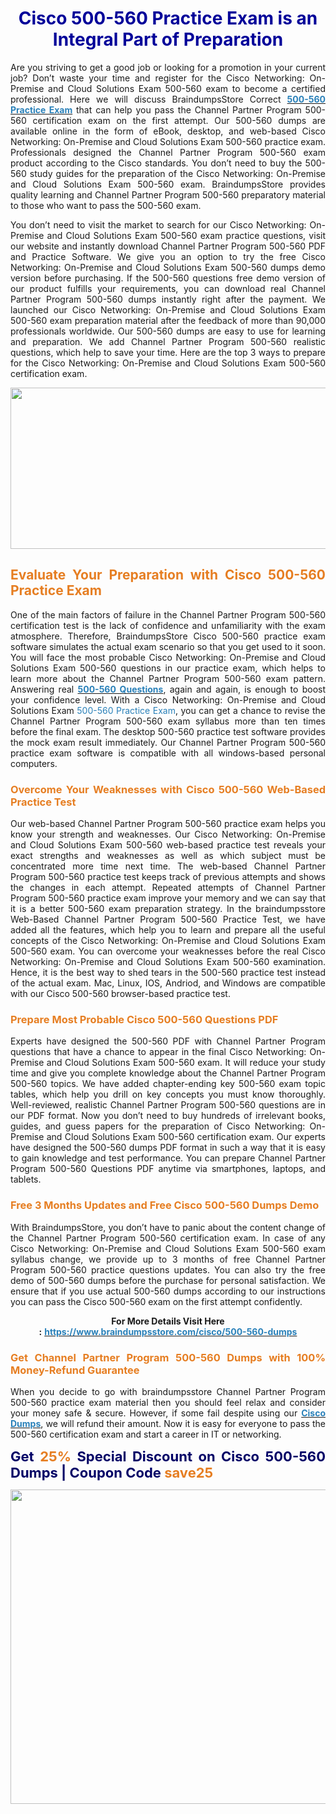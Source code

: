 <h1 style="text-align: center;"><strong><span style="color:#000099;">Cisco 500-560 Practice Exam is an Integral Part of Preparation</span></strong></h1>

<p style="text-align: justify;">Are you striving to get a good job or looking for a promotion in your current job? Don’t waste your time and register for the Cisco Networking: On-Premise and Cloud Solutions Exam 500-560 exam to become a certified professional. Here we will discuss BraindumpsStore Correct <strong><a href="https://www.braindumpsstore.com/cisco/500-560-dumps"><span style="color:#2980b9;">500-560 Practice Exam</span></a></strong> that can help you pass the Channel Partner Program 500-560 certification exam on the first attempt. Our 500-560 dumps are available online in the form of eBook, desktop, and web-based Cisco Networking: On-Premise and Cloud Solutions Exam 500-560 practice exam. Professionals designed the Channel Partner Program 500-560 exam product according to the Cisco standards. You don’t need to buy the 500-560 study guides for the preparation of the Cisco Networking: On-Premise and Cloud Solutions Exam 500-560 exam. BraindumpsStore provides quality learning and Channel Partner Program 500-560 preparatory material to those who want to pass the 500-560 exam.</p>

<p style="text-align: justify;">You don’t need to visit the market to search for our Cisco Networking: On-Premise and Cloud Solutions Exam 500-560 exam practice questions, visit our website and instantly download Channel Partner Program 500-560 PDF and Practice Software. We give you an option to try the free Cisco Networking: On-Premise and Cloud Solutions Exam 500-560 dumps demo version before purchasing. If the 500-560 questions free demo version of our product fulfills your requirements, you can download real Channel Partner Program 500-560 dumps instantly right after the payment. We launched our Cisco Networking: On-Premise and Cloud Solutions Exam 500-560 exam preparation material after the feedback of more than 90,000 professionals worldwide. Our 500-560 dumps are easy to use for learning and preparation. We add Channel Partner Program 500-560 realistic questions, which help to save your time. Here are the top 3 ways to prepare for the Cisco Networking: On-Premise and Cloud Solutions Exam 500-560 certification exam.</p>

<p style="text-align: center;"><a href="https://www.braindumpsstore.com/cisco/500-560-dumps"><img alt="" src="https://i.imgur.com/eahyvNT.jpg" style="width: 700px; height: 258px;" /></a></p>

<h2 style="text-align: justify;"><strong><span style="color:#e67e22;">Evaluate Your Preparation with Cisco 500-560 Practice Exam</span></strong></h2>

<p style="text-align: justify;">One of the main factors of failure in the Channel Partner Program 500-560 certification test is the lack of confidence and unfamiliarity with the exam atmosphere. Therefore, BraindumpsStore Cisco 500-560 practice exam software simulates the actual exam scenario so that you get used to it soon. You will face the most probable Cisco Networking: On-Premise and Cloud Solutions Exam 500-560 questions in our practice exam, which helps to learn more about the Channel Partner Program 500-560 exam pattern. Answering real <strong><a href="https://www.braindumpsstore.com/cisco/500-560-dumps"><span style="color:#2980b9;">500-560 Questions</span></a></strong>, again and again, is enough to boost your confidence level. With a Cisco Networking: On-Premise and Cloud Solutions Exam <span style="color:#2980b9;">500-560 Practice Exam</span>, you can get a chance to revise the Channel Partner Program 500-560 exam syllabus more than ten times before the final exam. The desktop 500-560 practice test software provides the mock exam result immediately. Our Channel Partner Program 500-560 practice exam software is compatible with all windows-based personal computers.</p>

<h3 style="text-align: justify;"><strong><span style="color:#e67e22;">Overcome Your Weaknesses with Cisco 500-560 Web-Based Practice Test</span></strong></h3>

<p style="text-align: justify;">Our web-based Channel Partner Program 500-560 practice exam helps you know your strength and weaknesses. Our Cisco Networking: On-Premise and Cloud Solutions Exam 500-560 web-based practice test reveals your exact strengths and weaknesses as well as which subject must be concentrated more time next time. The web-based Channel Partner Program 500-560 practice test keeps track of previous attempts and shows the changes in each attempt. Repeated attempts of Channel Partner Program 500-560 practice exam improve your memory and we can say that it is a better 500-560 exam preparation strategy. In the braindumpsstore Web-Based Channel Partner Program 500-560 Practice Test, we have added all the features, which help you to learn and prepare all the useful concepts of the Cisco Networking: On-Premise and Cloud Solutions Exam 500-560 exam. You can overcome your weaknesses before the real Cisco Networking: On-Premise and Cloud Solutions Exam 500-560 examination. Hence, it is the best way to shed tears in the 500-560 practice test instead of the actual exam. Mac, Linux, IOS, Andriod, and Windows are compatible with our Cisco 500-560 browser-based practice test.</p>

<h3 style="text-align: justify;"><strong><span style="color:#e67e22;">Prepare Most Probable Cisco 500-560 Questions PDF </span></strong></h3>

<p style="text-align: justify;">Experts have designed the 500-560 PDF with Channel Partner Program questions that have a chance to appear in the final Cisco Networking: On-Premise and Cloud Solutions Exam 500-560 exam. It will reduce your study time and give you complete knowledge about the Channel Partner Program 500-560 topics. We have added chapter-ending key 500-560 exam topic tables, which help you drill on key concepts you must know thoroughly. Well-reviewed, realistic Channel Partner Program 500-560 questions are in our PDF format. Now you don’t need to buy hundreds of irrelevant books, guides, and guess papers for the preparation of Cisco Networking: On-Premise and Cloud Solutions Exam 500-560 certification exam. Our experts have designed the 500-560 dumps PDF format in such a way that it is easy to gain knowledge and test performance. You can prepare Channel Partner Program 500-560 Questions PDF anytime via smartphones, laptops, and tablets.</p>

<h3 style="text-align: justify;"><span style="color:#e67e22;"><strong>Free 3 Months Updates and Free Cisco 500-560 Dumps Demo</strong></span></h3>

<p style="text-align: justify;">With BraindumpsStore, you don’t have to panic about the content change of the Channel Partner Program 500-560 certification exam. In case of any Cisco Networking: On-Premise and Cloud Solutions Exam 500-560 exam syllabus change, we provide up to 3 months of free Channel Partner Program 500-560 practice questions updates. You can also try the free demo of 500-560 dumps before the purchase for personal satisfaction. We ensure that if you use actual 500-560 dumps according to our instructions you can pass the Cisco 500-560 exam on the first attempt confidently.</p>

<p style="text-align: center;"><strong>For More Details Visit Here :</strong> <strong><a href="https://www.braindumpsstore.com/cisco/500-560-dumps"><span style="color:#2980b9;">https://www.braindumpsstore.com/cisco/500-560-dumps</span></a></strong></p>

<h3 style="text-align: justify;"><strong><span style="color:#e67e22;">Get Channel Partner Program 500-560 Dumps with 100% Money-Refund Guarantee</span></strong></h3>

<p style="text-align: justify;">When you decide to go with braindumpsstore Channel Partner Program 500-560 practice exam material then you should feel relax and consider your money safe & secure. However, if some fail despite using our <strong><a href="https://www.braindumpsstore.com/cisco-dumps"><span style="color:#2980b9;">Cisco Dumps</span></a></strong>, we will refund their amount. Now it is easy for everyone to pass the 500-560 certification exam and start a career in IT or networking.</p>

<p style="text-align: justify;"><span style="font-size:22px;"><span style="color:#000066;"><strong>Get </strong></span><span style="color:#e67e22;"><strong>25%</strong></span><span style="color:#000066;"><strong> Special Discount on Cisco 500-560 Dumps | Coupon Code </strong></span><span style="color:#e67e22;"><strong>save25</strong></span></span></p>

<p style="text-align: center;"><a href="https://www.braindumpsstore.com/cisco/500-560-dumps"><img alt="" src="https://i.imgur.com/ZcbsKFT.jpg" style="width: 700px; height: 503px;" /></a></p>
